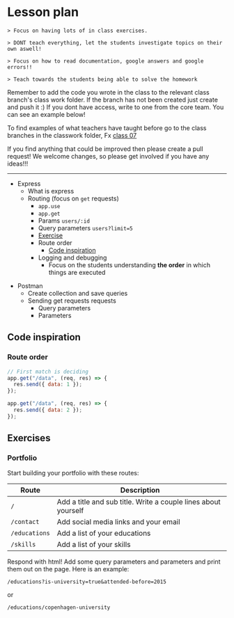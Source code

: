 # Lesson plan

```
> Focus on having lots of in class exercises.

> DONT teach everything, let the students investigate topics on their own aswell!

> Focus on how to read documentation, google answers and google errors!!

> Teach towards the students being able to solve the homework
```

Remember to add the code you wrote in the class to the relevant class branch's class work folder. If the branch has not been created just create and push it :) If you dont have access, write to one from the core team. You can see an example below!

To find examples of what teachers have taught before go to the class branches in the classwork folder, Fx [class 07](https://github.com/HackYourFuture-CPH/JavaScript/tree/class07/JavaScript1/Week1/classwork)

If you find anything that could be improved then please create a pull request! We welcome changes, so please get involved if you have any ideas!!!

---

- Express
  - What is express
  - Routing (focus on `get` requests)
    - `app.use`
    - `app.get`
    - Params `users/:id`
    - Query parameters `users?limit=5`
    - [Exercise](#portfolio)
    - Route order
      - [Code inspiration](#route-order)
    - Logging and debugging
      - Focus on the students understanding **the order** in which things are executed
 <!---
  - Middleware
    - `next` method
    - Modifying `request` and `response`
    - https://fullstackopen.com/en/part3/node_js_and_express#express
    - [Code inspiration](#middleware)
    - [Exercise](#is-chrome-browser)
-->
- Postman
  - Create collection and save queries
  - Sending get requests requests
    - Query parameters
    - Parameters

## Code inspiration

### Route order

```js
// First match is deciding
app.get("/data", (req, res) => {
  res.send({ data: 1 });
});

app.get("/data", (req, res) => {
  res.send({ data: 2 });
});
```
<!--
### Middleware

```js
app.use((req, res, next) => {
  console.log(req.headers["accept-language"]);
  const isFromDenmark = req.headers["accept-language"].includes("da");
  console.log(isFromDenmark);
  req.isFromDenmark = isFromDenmark;

  next();
});
```
-->
## Exercises

### Portfolio

Start building your portfolio with these routes:

| Route         | Description                                                    |
| ------------- | -------------------------------------------------------------- |
| `/`           | Add a title and sub title. Write a couple lines about yourself |
| `/contact`    | Add social media links and your email                          |
| `/educations` | Add a list of your educations                                  |
| `/skills`     | Add a list of your skills                                      |

Respond with html! Add some query parameters and parameters and print them out on the page. Here is an example:

`/educations?is-university=true&attended-before=2015`

or

`/educations/copenhagen-university`
<!--
### Is chrome browser

Implement a middleware function that adds a key on the `req` object that indicates if the user is using a chrome browser.

Use the `User-Agent` header.
-->
